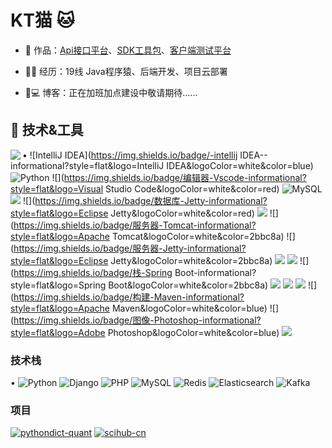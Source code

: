 # KT猫 🐱


- 🏡 作品：<a href="https://github.com/liyupi/code-nav" target="_blank">Api接口平台</a>、<a href="https://github.com/liyupi/code-nav" target="_blank">SDK工具包</a>、<a href="https://github.com/liyupi/code-nav" target="_blank">客户端测试平台</a>

- 👨‍💻 经历：19线 Java程序猿、后端开发、项目云部署

- 🤔💻 博客：正在加班加点建设中敬请期待......

## 🔧 技术&工具
•
<img align="left" src="https://github-readme-stats.vercel.app/api?username=nor404&include_all_commits=true&count_private-true&custom_title=nor404'%20GitHub%20Stats&line_height=30&show_icons=true&hide_border=true&bg_color=192133&title_color=efb752&icon_color=efb752&text_color=70bed9">
![IntelliJ IDEA](https://img.shields.io/badge/-intellij IDEA--informational?style=flat&logo=IntelliJ IDEA&logoColor=white&color=blue)
![Python](https://img.shields.io/badge/-Python-informational?style=flat-square&logo=python&logoColor=blue)
![](https://img.shields.io/badge/编辑器-Vscode-informational?style=flat&logo=Visual Studio Code&logoColor=white&color=red)
![MySQL](https://img.shields.io/badge/数据库-Nginx-informational?style=flat&logo=MySQL&logoColor=white&color=blue)
![](https://img.shields.io/badge/数据库-Redis-informational?style=flat&logo=Redis&logoColor=white&color=red)
![](https://img.shields.io/badge/数据库-Jetty-informational?style=flat&logo=Eclipse Jetty&logoColor=white&color=red)
![](https://img.shields.io/badge/服务器-Nginx-informational?style=flat&logo=NGINX&logoColor=white&color=2bbc8a)
![](https://img.shields.io/badge/服务器-Tomcat-informational?style=flat&logo=Apache Tomcat&logoColor=white&color=2bbc8a)
![](https://img.shields.io/badge/服务器-Jetty-informational?style=flat&logo=Eclipse Jetty&logoColor=white&color=2bbc8a)
![](https://img.shields.io/badge/容器-Docker-informational?style=flat&logo=Docker&logoColor=white&color=blue)
![](https://img.shields.io/badge/栈-Spring-informational?style=flat&logo=Spring&logoColor=white&color=2bbc8a)
![](https://img.shields.io/badge/栈-Spring Boot-informational?style=flat&logo=Spring Boot&logoColor=white&color=2bbc8a)
![](https://img.shields.io/badge/Git-Github-informational?style=flat&logo=GitHub&logoColor=white&color=A9A9A9)
![](https://img.shields.io/badge/Git-Gitee-informational?style=flat&logo=Gitee&logoColor=white&color=red)
![](https://img.shields.io/badge/OS-Linux-informational?style=flat&logo=CentOS&logoColor=white&color=red)
![](https://img.shields.io/badge/构建-Maven-informational?style=flat&logo=Apache Maven&logoColor=white&color=blue)
![](https://img.shields.io/badge/图像-Photoshop-informational?style=flat&logo=Adobe Photoshop&logoColor=white&color=blue)
![](https://img.shields.io/badge/交互-Json-informational?style=flat&logo=JSON&logoColor=white&color=blue)

### 技术栈
•
![Python](https://img.shields.io/badge/-Python-192133?style=flat-square&logo=python&logoColor=white)
![Django](https://img.shields.io/badge/-Django-192133?style=flat-square&logo=figma&logoColor=white)
![PHP](https://img.shields.io/badge/-PHP-192133?style=flat-square&logo=figma&logoColor=white)
![MySQL](https://img.shields.io/badge/-MySQL-192133?style=flat-square&logo=mysql&logoColor=white)
![Redis](https://img.shields.io/badge/-Redis-192133?style=flat-square&logo=redis&logoColor=white)
![Elasticsearch](https://img.shields.io/badge/-Elasticsearch-192133?style=flat-square&logo=elasticsearch&logoColor=white)
![Kafka](https://img.shields.io/badge/-Kafka-192133?style=flat-square&logo=apache-kafka&logoColor=white)
​
### 项目
[![pythondict-quant](https://img.shields.io/badge/pythondict-quant-192133?style=flat-square)](https://github.com/Ckend/pythondict-quant)
[![scihub-cn](https://img.shields.io/badge/scihub-cn-192133?style=flat-square)](https://github.com/Ckend/scihub-cn)


                                                                              
